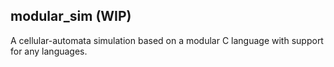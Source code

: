 ## modular_sim (WIP)

A cellular-automata simulation based on a modular C language with support
for any languages.
